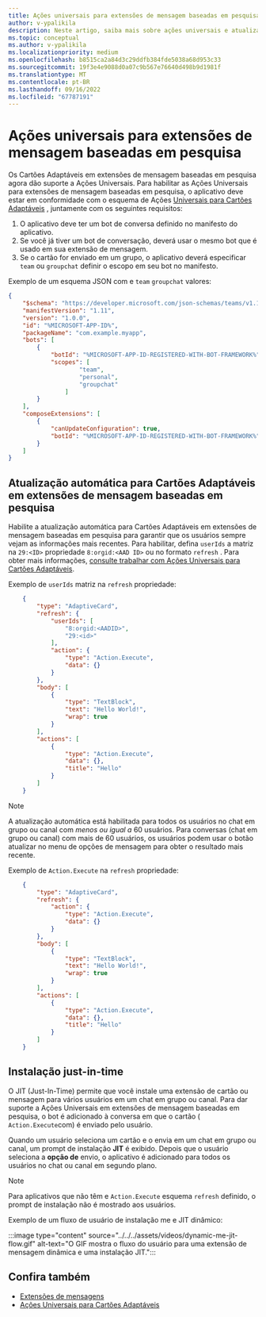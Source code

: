 ```yaml
---
title: Ações universais para extensões de mensagem baseadas em pesquisa
author: v-ypalikila
description: Neste artigo, saiba mais sobre ações universais e atualização automática para cartões adaptáveis em extensões de mensagens baseadas em pesquisa.
ms.topic: conceptual
ms.author: v-ypalikila
ms.localizationpriority: medium
ms.openlocfilehash: b8515ca2a84d3c29ddfb384fde5038a68d953c33
ms.sourcegitcommit: 19f3e4e9088d0a07c9b567e76640d498b9d1981f
ms.translationtype: MT
ms.contentlocale: pt-BR
ms.lasthandoff: 09/16/2022
ms.locfileid: "67787191"
---
```

# <a name="universal-actions-for-search-based-message-extensions"></a>Ações universais para extensões de mensagem baseadas em pesquisa

Os Cartões Adaptáveis em extensões de mensagem baseadas em pesquisa agora dão suporte a Ações Universais. Para habilitar as Ações Universais para extensões de mensagem baseadas em pesquisa, o aplicativo deve estar em conformidade com o esquema de Ações [Universais para Cartões Adaptáveis](../../../task-modules-and-cards/cards/Universal-actions-for-adaptive-cards/Work-with-Universal-Actions-for-Adaptive-Cards.md#schema-for-universal-actions-for-adaptive-cards) , juntamente com os seguintes requisitos:

1. O aplicativo deve ter um bot de conversa definido no manifesto do aplicativo.
1. Se você já tiver um bot de conversação, deverá usar o mesmo bot que é usado em sua extensão de mensagem.
1. Se o cartão for enviado em um grupo, o aplicativo deverá especificar `team` ou `groupchat` definir o escopo em seu bot no manifesto.

Exemplo de um esquema JSON com e `team` `groupchat` valores:

```json
{
    "$schema": "https://developer.microsoft.com/json-schemas/teams/v1.11/MicrosoftTeams.schema.json",
    "manifestVersion": "1.11",
    "version": "1.0.0",
    "id": "%MICROSOFT-APP-ID%",
    "packageName": "com.example.myapp",
    "bots": [
        {
            "botId": "%MICROSOFT-APP-ID-REGISTERED-WITH-BOT-FRAMEWORK%",
            "scopes": [
                    "team",
                    "personal",
                    "groupchat"
                ]
        }
    ],
    "composeExtensions": [
        {
            "canUpdateConfiguration": true,
            "botId": "%MICROSOFT-APP-ID-REGISTERED-WITH-BOT-FRAMEWORK%", // Use the same bot as what is specified in the bots section above
        }
    ]
}
```

## <a name="automatic-refresh-for-adaptive-cards-in-search-based-message-extensions"></a>Atualização automática para Cartões Adaptáveis em extensões de mensagem baseadas em pesquisa

Habilite a atualização automática para Cartões Adaptáveis em extensões de mensagem baseadas em pesquisa para garantir que os usuários sempre vejam as informações mais recentes. Para habilitar, defina `userIds` a matriz na  `29:<ID>` propriedade `8:orgid:<AAD ID>` ou no formato `refresh` . Para obter mais informações, [consulte trabalhar com Ações Universais para Cartões Adaptáveis](../../../task-modules-and-cards/cards/Universal-actions-for-adaptive-cards/Work-with-Universal-Actions-for-Adaptive-Cards.md#user-ids-in-refresh).

Exemplo de `userIds` matriz na `refresh` propriedade:

```json
    {
        "type": "AdaptiveCard",
        "refresh": {
            "userIds": [
                "8:orgid:<AADID>",
                "29:<id>"
            ],
            "action": {
                "type": "Action.Execute",
                "data": {}
            }
        },
        "body": [
            {
                "type": "TextBlock",
                "text": "Hello World!",
                "wrap": true
            }
        ],
        "actions": [
            {
                "type": "Action.Execute",
                "data": {},
                "title": "Hello"
            }
        ]
    }
```

> [!NOTE]
> A atualização automática está habilitada para todos os usuários no chat em grupo ou canal com *menos ou igual a* 60 usuários. Para conversas (chat em grupo ou canal) com mais de 60 usuários, os usuários podem usar o botão atualizar no menu de opções de mensagem para obter o resultado mais recente.

Exemplo de `Action.Execute` na `refresh` propriedade:

```json
    {
        "type": "AdaptiveCard",
        "refresh": {
            "action": {
                "type": "Action.Execute",
                "data": {}
            }
        },
        "body": [
            {
                "type": "TextBlock",
                "text": "Hello World!",
                "wrap": true
            }
        ],
        "actions": [
            {
                "type": "Action.Execute",
                "data": {},
                "title": "Hello"
            }
        ]
    }
```

## <a name="just-in-time-install"></a>Instalação just-in-time

O JIT (Just-In-Time) permite que você instale uma extensão de cartão ou mensagem para vários usuários em um chat em grupo ou canal. Para dar suporte a Ações Universais em extensões de mensagem baseadas em pesquisa, o bot é adicionado à conversa em que o cartão ( `Action.Execute`com) é enviado pelo usuário.

Quando um usuário seleciona um cartão e o envia em um chat em grupo ou canal, um prompt de instalação **JIT** é exibido. Depois que o usuário seleciona a **opção de** envio, o aplicativo é adicionado para todos os usuários no chat ou canal em segundo plano.

> [!NOTE]
> Para aplicativos que não têm e `Action.Execute` esquema `refresh` definido, o prompt de instalação não é mostrado aos usuários.

Exemplo de um fluxo de usuário de instalação me e JIT dinâmico:

  :::image type="content" source="../../../assets/videos/dynamic-me-jit-flow.gif" alt-text="O GIF mostra o fluxo do usuário para uma extensão de mensagem dinâmica e uma instalação JIT.":::

## <a name="see-also"></a>Confira também

* [Extensões de mensagens](../../what-are-messaging-extensions.md)
* [Ações Universais para Cartões Adaptáveis](../../../task-modules-and-cards/cards/Universal-actions-for-adaptive-cards/Overview.md)
